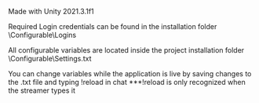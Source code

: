 Made with Unity 2021.3.1f1

Required Login credentials can be found in the installation folder \Configurable\Logins

All configurable variables are located inside the project installation folder \Configurable\Settings.txt

You can change variables while the application is live by saving changes to the .txt file and typing !reload in chat ***!reload is only recognized when the streamer types it
